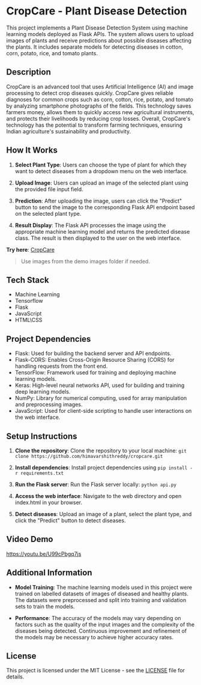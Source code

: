 # CropCare - Plant Disease Detection


This project implements a Plant Disease Detection System using machine learning models deployed as Flask APIs. The system allows users to upload images of plants and receive predictions about possible diseases affecting the plants. It includes separate models for detecting diseases in cotton, corn, potato, rice, and tomato plants.

## Description

CropCare is an advanced tool that uses Artificial Intelligence (AI) and image processing to detect crop diseases quickly. CropCare gives reliable diagnoses for common crops such as corn, cotton, rice, potato, and tomato by analyzing smartphone photographs of the fields. This technology saves farmers money, allows them to quickly access new agricultural instruments, and protects their livelihoods by reducing crop losses. Overall, CropCare's technology has the potential to transform farming techniques, ensuring Indian agriculture's sustainability and productivity.

## How It Works

1. **Select Plant Type**: Users can choose the type of plant for which they want to detect diseases from a dropdown menu on the web interface.

2. **Upload Image**: Users can upload an image of the selected plant using the provided file input field.

3. **Prediction**: After uploading the image, users can click the "Predict" button to send the image to the corresponding Flask API endpoint based on the selected plant type.

4. **Result Display**: The Flask API processes the image using the appropriate machine learning model and returns the predicted disease class. The result is then displayed to the user on the web interface.

**Try here**: [CropCare](https://cropcare-du.vercel.app/) 
>Use images from the demo images folder if needed.

## Tech Stack
 - Machine Learning
 - Tensorflow
 - Flask
 - JavaScript
 - HTML\CSS

## Project Dependencies

- Flask: Used for building the backend server and API endpoints.
- Flask-CORS: Enables Cross-Origin Resource Sharing (CORS) for handling requests from the front end.
- TensorFlow: Framework used for training and deploying machine learning models.
- Keras: High-level neural networks API, used for building and training deep learning models.
- NumPy: Library for numerical computing, used for array manipulation and preprocessing images.
- JavaScript: Used for client-side scripting to handle user interactions on the web interface.

## Setup Instructions

1. **Clone the repository**: Clone the repository to your local machine:
```git clone https://github.com/himavarshithreddy/cropcare.git```
2. **Install dependencies**: Install project dependencies using
```pip install -r requirements.txt```

3. **Run the Flask server**: Run the Flask server locally:
```python api.py```

4. **Access the web interface**: Navigate to the web directory and open index.html in your browser.

5. **Detect diseases**: Upload an image of a plant, select the plant type, and click the "Predict" button to detect diseases.

## Video Demo
https://youtu.be/U99cPbgq7js

## Additional Information

- **Model Training**: The machine learning models used in this project were trained on labelled datasets of images of diseased and healthy plants. The datasets were preprocessed and split into training and validation sets to train the models.

- **Performance**: The accuracy of the models may vary depending on factors such as the quality of the input images and the complexity of the diseases being detected. Continuous improvement and refinement of the models may be necessary to achieve higher accuracy rates.


## License

This project is licensed under the MIT License - see the [LICENSE](LICENSE) file for details.


